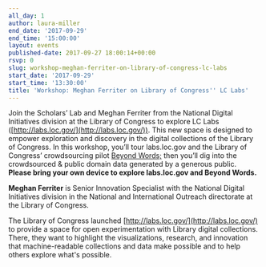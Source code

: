 ```yaml
---
all_day: 1
author: laura-miller
end_date: '2017-09-29'
end_time: '15:00:00'
layout: events
published-date: 2017-09-27 18:00:14+00:00
rsvp: 0
slug: workshop-meghan-ferriter-on-library-of-congress-lc-labs
start_date: '2017-09-29'
start_time: '13:30:00'
title: 'Workshop: Meghan Ferriter on Library of Congress'' LC Labs'
---
```


Join the Scholars’ Lab and Meghan Ferriter from the National Digital Initiatives division at the Library of Congress to explore LC Labs ([http://labs.loc.gov/](http://labs.loc.gov/)). This new space is designed to empower exploration and discovery in the digital collections of the Library of Congress. In this workshop, you’ll tour labs.loc.gov and the Library of Congress’ crowdsourcing pilot [Beyond Words;](http://beyondwords.labs.loc.gov/#/) then you’ll dig into the crowdsourced & public domain data generated by a generous public. **Please bring your own device to explore labs.loc.gov and Beyond Words.**

**Meghan Ferriter** is Senior Innovation Specialist with the National Digital Initiatives division in the National and International Outreach directorate at the Library of Congress.

The Library of Congress launched [http://labs.loc.gov/](http://labs.loc.gov/) to provide a space for open experimentation with Library digital collections. There, they want to highlight the visualizations, research, and innovation that machine-readable collections and data make possible and to help others explore what's possible.
